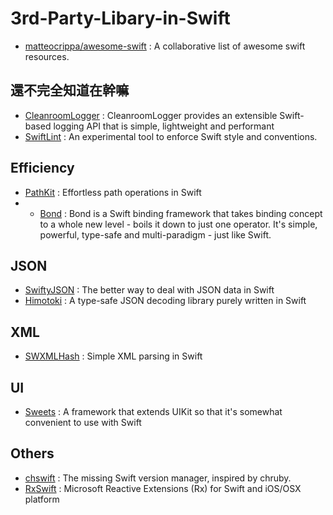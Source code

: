# 3rd-Party-Libary-in-Swift

* [matteocrippa/awesome-swift](https://github.com/matteocrippa/awesome-swift) : A collaborative list of awesome swift resources.

## 還不完全知道在幹嘛
* [CleanroomLogger](https://github.com/emaloney/CleanroomLogger) : CleanroomLogger provides an extensible Swift-based logging API that is simple, lightweight and performant
* [SwiftLint](https://github.com/realm/SwiftLint) : An experimental tool to enforce Swift style and conventions.


## Efficiency
* [PathKit](https://github.com/kylef/PathKit) : Effortless path operations in Swift
* * [Bond](https://github.com/SwiftBond/Bond) : Bond is a Swift binding framework that takes binding concept to a whole new level - boils it down to just one operator. It's simple, powerful, type-safe and multi-paradigm - just like Swift.

## JSON
* [SwiftyJSON](https://github.com/SwiftyJSON/SwiftyJSON) : The better way to deal with JSON data in Swift
* [Himotoki](https://github.com/ikesyo/Himotoki) : A type-safe JSON decoding library purely written in Swift

## XML
* [SWXMLHash](https://github.com/drmohundro/SWXMLHash) : Simple XML parsing in Swift

## UI
* [Sweets](https://github.com/larcus94/Sweets) : A framework that extends UIKit so that it's somewhat convenient to use with Swift


## Others
* [chswift](https://github.com/neonichu/chswift) : The missing Swift version manager, inspired by chruby.
* [RxSwift](https://github.com/kzaher/RxSwift) : Microsoft Reactive Extensions (Rx) for Swift and iOS/OSX platform
